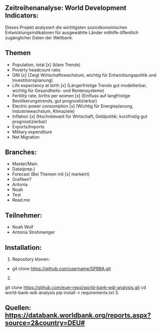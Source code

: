 ## Zeitreihenanalyse: World Development Indicators: 

Dieses Projekt analysiert die wichtigsten sozioökonomischen Entwicklungsindikatoren für ausgewählte Länder mithilfe öffentlich zugänglicher Daten der Weltbank.

## Themen

- Population, total                [x] (klare Trends)
- Poverty headcount ratio
- GNI                              [x] (Zeigt Wirtschaftswachstum, wichtig für Entwicklungspolitik und Investitionsplanung)
- Life expectancy at birth         [x] (Längerfristige Trends gut modellierbar, wichtig für Gesundheits- und Rentensysteme)
- Fertility rate, births per women [x] (Einfluss auf langfristige Bevölkerungstrends, gut prognostizierbar)
- Electric power consumption       [x] (Wichtig für Energieplanung, Industriewachstum, Klimaziele)
- Inflation                        [x] (Hochrelevant für Wirtschaft, Geldpolitik; kurzfristig gut prognostizierbar)
- Exports/Imports
- Military expenditure
- Net Migration

## Branches:
- Master/Main
- Data(prep.)
- Forecast (Bei Themen mit [x] markeirt)
- Grafiken?
- Antonia
- Noah
- Test
- Read.me
  
## Teilnehmer:
- Noah Wolf
- Antonia Strohmenger
  
## Installation:
1. Repository klonen:
- git clone https://github.com/username/SPBBA.git
2. ```bash
git clone https://github.com/euer-repo/world-bank-wdi-analysis.git
cd world-bank-wdi-analysis
pip install -r requirements.txt
3.

## Quellen: https://databank.worldbank.org/reports.aspx?source=2&country=DEU#
